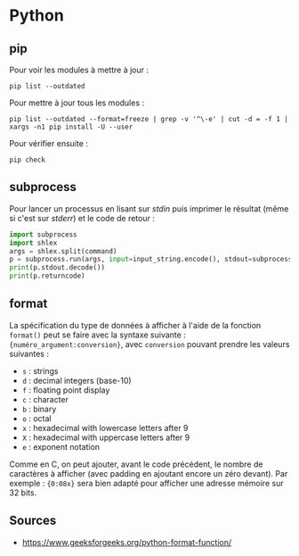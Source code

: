 # Python

## pip

Pour voir les modules à mettre à jour :
```
pip list --outdated
```

Pour mettre à jour tous les modules :
```
pip list --outdated --format=freeze | grep -v '^\-e' | cut -d = -f 1 | xargs -n1 pip install -U --user
```

Pour vérifier ensuite :
```
pip check
```

## subprocess

Pour lancer un processus en lisant sur *stdin* puis imprimer le résultat (même
si c'est sur *stderr*) et le code de retour :
```python
import subprocess
import shlex
args = shlex.split(command)
p = subprocess.run(args, input=input_string.encode(), stdout=subprocess.PIPE, stderr=subprocess.STDOUT)
print(p.stdout.decode())
print(p.returncode)
```

## format

La spécification du type de données à afficher à l'aide de la fonction
`format()` peut se faire avec la syntaxe suivante :
`{numéro_argument:conversion}`, avec `conversion` pouvant prendre les valeurs
suivantes :

- `s` : strings
- `d` : decimal integers (base-10)
- `f` : floating point display
- `c` : character
- `b` : binary
- `o` : octal
- `x` : hexadecimal with lowercase letters after 9
- `X` : hexadecimal with uppercase letters after 9
- `e` : exponent notation

Comme en C, on peut ajouter, avant le code précédent, le nombre de caractères
à afficher (avec padding en ajoutant encore un zéro devant).
Par exemple : `{0:08x}` sera bien adapté pour afficher une adresse mémoire sur
32 bits.

## Sources

- <https://www.geeksforgeeks.org/python-format-function/>
